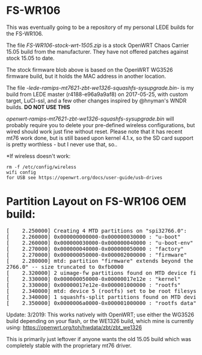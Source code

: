 # FS-WR106

This was eventually going to be a repository of my personal LEDE builds for the FS-WR106.

The file *FS-WR106-stock-wrt-1505.zip* is a stock OpenWRT Chaos Carrier 15.05 build from the manufacturer.  They have not offered patches against stock 15.05 to date.

The stock firmware blob above is based on the OpenWRT WG3526 firmware build, but it holds the MAC address in another location.

The file *-lede-ramips-mt7621-zbt-we1326-squashfs-sysupgrade.bin-* is my build from LEDE master (r4188-e96a9a9af8) on 2017-05-25, with custom target, LuCI-ssl, and a few other changes inspired by @hnyman's WNDR builds.  **DO NOT USE THIS**

*openwrt-ramips-mt7621-zbt-we1326-squashfs-sysupgrade.bin* will probably require you to delete your pre-defined wireless configurations, but wired should work just fine without reset.  Please note that it has recent mt76 work done, but is still based upon kernel 4.1.x, so the SD card support is pretty worthless - but I never use that, so..

*If wireless doesn't work:
~~~
rm -f /etc/config/wireless
wifi config
for USB see https://openwrt.org/docs/user-guide/usb-drives
~~~

# Partition Layout on FS-WR106 OEM build:

<pre>[    2.250000] Creating 4 MTD partitions on "spi32766.0":
[    2.260000] 0x000000000000-0x000000030000 : "u-boot"
[    2.260000] 0x000000030000-0x000000040000 : "u-boot-env"
[    2.270000] 0x000000040000-0x000000050000 : "factory"
[    2.270000] 0x000000050000-0x000002000000 : "firmware"
[    2.280000] mtd: partition "firmware" extends beyond the end of device "spi3
2766.0" -- size truncated to 0xfb0000
[    2.320000] 2 uimage-fw partitions found on MTD device firmware
[    2.330000] 0x000000050000-0x00000017e12e : "kernel"
[    2.330000] 0x00000017e12e-0x000001000000 : "rootfs"
[    2.340000] mtd: device 5 (rootfs) set to be root filesystem
[    2.340000] 1 squashfs-split partitions found on MTD device rootfs
[    2.350000] 0x0000006a0000-0x000001000000 : "rootfs_data"</pre>


Update: 3/2019: This works natively with OpenWRT; use either the WG3526 build depending on your flash, or the WE1326 build, which mine is currently using:  https://openwrt.org/toh/hwdata/zbt/zbt_we1326

This is primarily just leftover if anyone wants the old 15.05 build which was completely stable with the proprietary mt76 driver.
